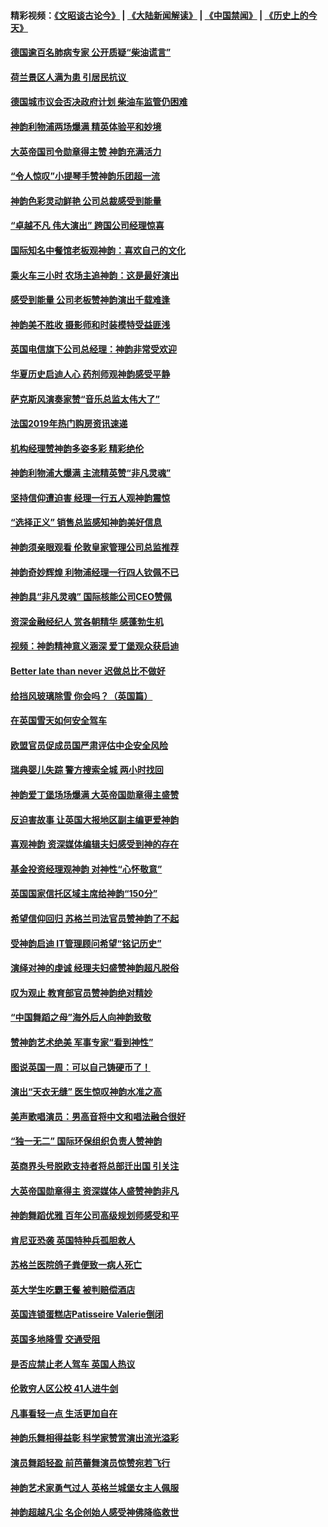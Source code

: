#### 精彩视频：[《文昭谈古论今》](https://github.com/gfw-breaker/wenzhao/blob/master/README.md?t=01292130) | [《大陆新闻解读》](https://github.com/gfw-breaker/ntdtv-comedy/blob/master/README.md?t=01292130) | [《中国禁闻》](https://github.com/gfw-breaker/ntdtv-news/blob/master/README.md?t=01292130) | [《历史上的今天》](https://github.com/gfw-breaker/today-in-history/blob/master/README.md?t=01292130) 

#### [德国逾百名肺病专家 公开质疑“柴油谎言”](../pages/nsc974/n11010325.md?t=01292130) 

#### [荷兰景区人满为患 引居民抗议 ](../pages/nsc974/n11010747.md?t=01292130) 

#### [德国城市议会否决政府计划 柴油车监管仍困难](../pages/nsc974/n11010716.md?t=01292130) 

#### [神韵利物浦两场爆满 精英体验平和妙境](../pages/nsc974/n11010417.md?t=01292130) 

#### [大英帝国司令勋章得主赞 神韵充满活力](../pages/nsc974/n11009434.md?t=01292130) 

#### [“令人惊叹”小提琴手赞神韵乐团超一流](../pages/nsc974/n11009535.md?t=01292130) 

#### [神韵色彩灵动鲜艳 公司总裁感受到能量](../pages/nsc974/n11009391.md?t=01292130) 

#### [“卓越不凡 伟大演出” 跨国公司经理惊喜](../pages/nsc974/n11009359.md?t=01292130) 

#### [国际知名中餐馆老板观神韵：喜欢自己的文化](../pages/nsc974/n11009314.md?t=01292130) 

#### [乘火车三小时 农场主追神韵：这是最好演出](../pages/nsc974/n11009299.md?t=01292130) 

#### [感受到能量 公司老板赞神韵演出千载难逢](../pages/nsc974/n11009226.md?t=01292130) 

#### [神韵美不胜收 摄影师和时装模特受益匪浅](../pages/nsc974/n11009171.md?t=01292130) 

#### [英国电信旗下公司总经理：神韵非常受欢迎](../pages/nsc974/n11008992.md?t=01292130) 

#### [华夏历史启迪人心 药剂师观神韵感受平静](../pages/nsc974/n11007232.md?t=01292130) 

#### [萨克斯风演奏家赞“音乐总监太伟大了”](../pages/nsc974/n11007174.md?t=01292130) 

#### [法国2019年热门购房资讯速递](../pages/nsc974/n10947033.md?t=01292130) 

#### [机构经理赞神韵多姿多彩 精彩绝伦](../pages/nsc974/n11006484.md?t=01292130) 

#### [神韵利物浦大爆满 主流精英赞“非凡灵魂”](../pages/nsc974/n11006697.md?t=01292130) 

#### [坚持信仰遭迫害 经理一行五人观神韵震惊](../pages/nsc974/n11006523.md?t=01292130) 

#### [“选择正义” 销售总监感知神韵美好信息](../pages/nsc974/n11006437.md?t=01292130) 

#### [神韵须亲眼观看 伦敦皇家管理公司总监推荐](../pages/nsc974/n11006402.md?t=01292130) 

#### [神韵奇妙辉煌 利物浦经理一行四人钦佩不已](../pages/nsc974/n11006397.md?t=01292130) 

#### [神韵具“非凡灵魂” 国际核能公司CEO赞佩](../pages/nsc974/n11006353.md?t=01292130) 

#### [资深金融经纪人 赏各朝精华 感蓬勃生机](../pages/nsc974/n11006347.md?t=01292130) 

#### [视频：神韵精神意义涵深 爱丁堡观众获启迪](../pages/nsc974/n11004622.md?t=01292130) 

#### [Better late than never 迟做总比不做好](../pages/nsc974/n11004768.md?t=01292130) 

#### [给挡风玻璃除雪 你会吗？（英国篇）](../pages/nsc974/n11004765.md?t=01292130) 

#### [在英国雪天如何安全驾车](../pages/nsc974/n11004758.md?t=01292130) 

#### [欧盟官员促成员国严肃评估中企安全风险](../pages/nsc974/n11004719.md?t=01292130) 

#### [瑞典婴儿失踪 警方搜索全城 两小时找回](../pages/nsc974/n11004065.md?t=01292130) 

#### [神韵爱丁堡场场爆满 大英帝国勋章得主盛赞](../pages/nsc974/n11003114.md?t=01292130) 

#### [反迫害故事 让英国大报地区副主编更爱神韵](../pages/nsc974/n11003184.md?t=01292130) 

#### [喜观神韵 资深媒体编辑夫妇感受到神的存在](../pages/nsc974/n11003116.md?t=01292130) 

#### [基金投资经理观神韵 对神性“心怀敬意”](../pages/nsc974/n11003069.md?t=01292130) 

#### [英国国家信托区域主席给神韵“150分”](../pages/nsc974/n11003048.md?t=01292130) 

#### [希望信仰回归 苏格兰司法官员赞神韵了不起](../pages/nsc974/n11003060.md?t=01292130) 

#### [受神韵启迪 IT管理顾问希望“铭记历史”](../pages/nsc974/n11003055.md?t=01292130) 

#### [演绎对神的虔诚 经理夫妇盛赞神韵超凡脱俗](../pages/nsc974/n11003014.md?t=01292130) 

#### [叹为观止 教育部官员赞神韵绝对精妙](../pages/nsc974/n11003000.md?t=01292130) 

#### [“中国舞蹈之母”海外后人向神韵致敬](../pages/nsc974/n11002983.md?t=01292130) 

#### [赞神韵艺术绝美 军事专家“看到神性”](../pages/nsc974/n11002960.md?t=01292130) 

#### [图说英国一周：可以自己铸硬币了！](../pages/nsc974/n11002835.md?t=01292130) 

#### [演出“天衣无缝” 医生惊叹神韵水准之高](../pages/nsc974/n11002806.md?t=01292130) 

#### [美声歌唱演员：男高音将中文和唱法融合很好](../pages/nsc974/n11002784.md?t=01292130) 

#### [“独一无二” 国际环保组织负责人赞神韵](../pages/nsc974/n11002679.md?t=01292130) 

#### [英商界头号脱欧支持者将总部迁出国 引关注](../pages/nsc974/n11002435.md?t=01292130) 

#### [大英帝国勋章得主 资深媒体人盛赞神韵非凡](../pages/nsc974/n11002544.md?t=01292130) 

#### [神韵舞蹈优雅 百年公司高级规划师感受和平](../pages/nsc974/n11002532.md?t=01292130) 

#### [肯尼亚恐袭 英国特种兵孤胆救人](../pages/nsc974/n11002522.md?t=01292130) 

#### [苏格兰医院鸽子粪便致一病人死亡](../pages/nsc974/n11002503.md?t=01292130) 

#### [英大学生吃霸王餐 被判赔偿酒店](../pages/nsc974/n11002494.md?t=01292130) 

#### [英国连锁蛋糕店Patisseire Valerie倒闭](../pages/nsc974/n11002478.md?t=01292130) 

#### [英国多地降雪 交通受阻](../pages/nsc974/n11002473.md?t=01292130) 

#### [是否应禁止老人驾车 英国人热议](../pages/nsc974/n11002456.md?t=01292130) 

#### [伦敦穷人区公校 41人进牛剑](../pages/nsc974/n11002447.md?t=01292130) 

#### [凡事看轻一点 生活更加自在](../pages/nsc974/n11001530.md?t=01292130) 

#### [神韵乐舞相得益彰 科学家赞赏演出流光溢彩](../pages/nsc974/n11000482.md?t=01292130) 

#### [演员舞蹈轻盈 前芭蕾舞演员惊赞宛若飞行](../pages/nsc974/n11000679.md?t=01292130) 

#### [神韵艺术家勇气过人 英格兰城堡女主人佩服](../pages/nsc974/n11000611.md?t=01292130) 

#### [神韵超越凡尘 名企创始人感受神佛降临救世](../pages/nsc974/n11000367.md?t=01292130) 

